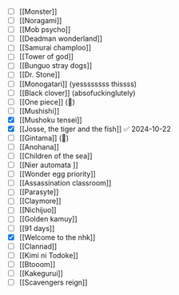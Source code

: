 - [ ] [[Monster]]
- [ ] [[Noragami]]
- [ ] [[Mob psycho]]
- [ ] [[Deadman wonderland]]
- [ ] [[Samurai champloo]]
- [ ] [[Tower of god]]
- [ ] [[Bunguo stray dogs]]
- [ ] [[Dr. Stone]]
- [ ] [[Monogatari]] (yessssssss thissss)
- [ ] [[Black clover]] (absofuckinglutely)
- [ ] [[One piece]] (😬)
- [ ] [[Mushishi]]
- [x] [[Mushoku tensei]]
- [x] [[Josse, the tiger and the fish]] ✅ 2024-10-22
- [ ] [[Gintama]] (🤲)
- [ ] [[Anohana]]
- [ ] [[Children of the sea]]
- [ ] [[Nier automata ]]
- [ ] [[Wonder egg priority]]
- [ ] [[Assassination classroom]]
- [ ] [[Parasyte]]
- [ ] [[Claymore]]
- [ ] [[Nichijuo]]
- [ ] [[Golden kamuy]]
- [ ] [[91 days]]
- [x] [[Welcome to the nhk]]
- [ ] [[Clannad]]
- [ ] [[Kimi ni Todoke]]
- [ ] [[Btooom]]
- [ ] [[Kakegurui]]
- [ ] [[Scavengers reign]]
